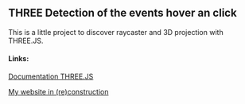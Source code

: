 <h2>THREE Detection of the events hover an click</h2>
<p>This is a little project to discover raycaster and 3D projection with THREE.JS. </p>

<h4>Links:</h4>
<a href="http://threejs.org/docs/">Documentation THREE.JS </a>

<a href="http://machadojordan.fr">My website in (re)construction </a>
